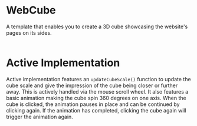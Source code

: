 # WebCube

A template that enables you to create a 3D cube showcasing the website's pages on its sides.<br><br>

# Active Implementation

Active implementation features an `updateCubeScale()` function to update the cube scale and give the impression of the cube being closer or further away. This is actively handled via the mouse scroll wheel. It also features a basic animation making the cube spin 360 degrees on one axis. When the cube is clicked, the animation pauses in place and can be continued by clicking again. If the animation has completed, clicking the cube again will trigger the animation again.
